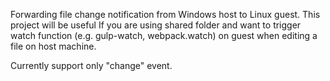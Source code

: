 Forwarding file change notification from Windows host to Linux guest.
This project will be useful If you are using shared folder and want to trigger watch function (e.g. gulp-watch, webpack.watch) on guest when editing a file on host machine.

Currently support only "change" event.
